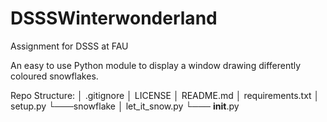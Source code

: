 # DSSSWinterwonderland
Assignment for DSSS at FAU 


An easy to use Python module to display a window drawing differently coloured snowflakes. 

Repo Structure: 
│ .gitignore
│ LICENSE
│ README.md
│ requirements.txt
│ setup.py
└───snowflake
│ let_it_snow.py
└─── __init__.py

